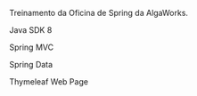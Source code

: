 Treinamento da Oficina de Spring da AlgaWorks.

Java SDK 8

Spring MVC

Spring Data

Thymeleaf Web Page
 
